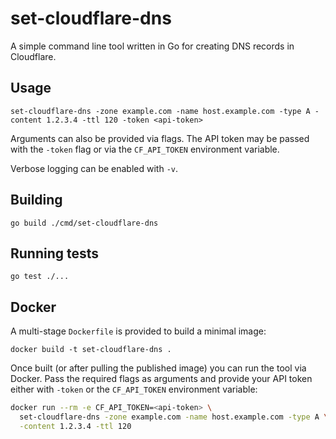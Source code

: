 # set-cloudflare-dns

A simple command line tool written in Go for creating DNS records in Cloudflare.

## Usage

```
set-cloudflare-dns -zone example.com -name host.example.com -type A -content 1.2.3.4 -ttl 120 -token <api-token>
```

Arguments can also be provided via flags. The API token may be passed with the `-token` flag or via the `CF_API_TOKEN` environment variable.

Verbose logging can be enabled with `-v`.

## Building

```
go build ./cmd/set-cloudflare-dns
```

## Running tests

```
go test ./...
```

## Docker

A multi-stage `Dockerfile` is provided to build a minimal image:

```
docker build -t set-cloudflare-dns .
```

Once built (or after pulling the published image) you can run the tool via
Docker. Pass the required flags as arguments and provide your API token either
with `-token` or the `CF_API_TOKEN` environment variable:

```bash
docker run --rm -e CF_API_TOKEN=<api-token> \
  set-cloudflare-dns -zone example.com -name host.example.com -type A \
  -content 1.2.3.4 -ttl 120
```


